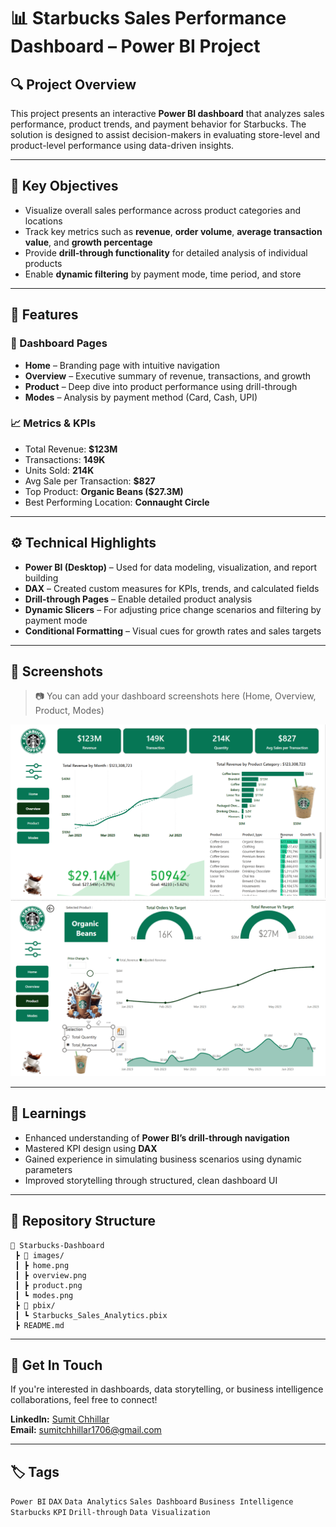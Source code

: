 
# 📊 Starbucks Sales Performance Dashboard – Power BI Project


## 🔍 Project Overview

This project presents an interactive **Power BI dashboard** that analyzes sales performance, product trends, and payment behavior for Starbucks. The solution is designed to assist decision-makers in evaluating store-level and product-level performance using data-driven insights.

---

## 🎯 Key Objectives

- Visualize overall sales performance across product categories and locations  
- Track key metrics such as **revenue**, **order volume**, **average transaction value**, and **growth percentage**  
- Provide **drill-through functionality** for detailed analysis of individual products  
- Enable **dynamic filtering** by payment mode, time period, and store

---

## 📌 Features

### 📁 Dashboard Pages
- **Home** – Branding page with intuitive navigation
- **Overview** – Executive summary of revenue, transactions, and growth
- **Product** – Deep dive into product performance using drill-through
- **Modes** – Analysis by payment method (Card, Cash, UPI)

### 📈 Metrics & KPIs
- Total Revenue: **$123M**  
- Transactions: **149K**  
- Units Sold: **214K**  
- Avg Sale per Transaction: **$827**  
- Top Product: **Organic Beans ($27.3M)**  
- Best Performing Location: **Connaught Circle**

---

## ⚙️ Technical Highlights

- **Power BI (Desktop)** – Used for data modeling, visualization, and report building  
- **DAX** – Created custom measures for KPIs, trends, and calculated fields  
- **Drill-through Pages** – Enable detailed product analysis  
- **Dynamic Slicers** – For adjusting price change scenarios and filtering by payment mode  
- **Conditional Formatting** – Visual cues for growth rates and sales targets

---

## 📌 Screenshots

> 📷 You can add your dashboard screenshots here (Home, Overview, Product, Modes)

![Overview Page](overview.png)  
![Product Drillthrough](product.png)

---

## 🧠 Learnings

- Enhanced understanding of **Power BI’s drill-through navigation**
- Mastered KPI design using **DAX**
- Gained experience in simulating business scenarios using dynamic parameters
- Improved storytelling through structured, clean dashboard UI

---

## 📎 Repository Structure

```
📂 Starbucks-Dashboard
 ┣ 📂 images/
 ┃ ┣ home.png
 ┃ ┣ overview.png
 ┃ ┣ product.png
 ┃ ┗ modes.png
 ┣ 📁 pbix/
 ┃ ┗ Starbucks_Sales_Analytics.pbix
 ┣ README.md
```

---

## 🚀 Get In Touch

If you're interested in dashboards, data storytelling, or business intelligence collaborations, feel free to connect!

**LinkedIn:** [Sumit Chhillar](https://www.linkedin.com/in/sumit-chhillar-020a36323/)  
**Email:** sumitchhillar1706@gmail.com

---

## 🏷️ Tags

`Power BI` `DAX` `Data Analytics` `Sales Dashboard` `Business Intelligence` `Starbucks` `KPI` `Drill-through` `Data Visualization`
